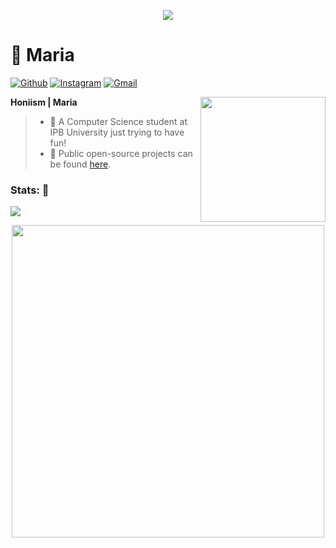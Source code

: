 <p align="center">
  <img src="https://github.com/user-attachments/assets/42663162-a378-4664-8192-2e634669351f">
</p>

# 🌸 Maria
[![Github](https://img.shields.io/badge/-honiism-black?style=flat&logo=Github&logoColor=white)](https://github.com/honiism)
[![Instagram](https://img.shields.io/badge/-honiism-c13584?style=flat&labelColor=c13584&logo=instagram&logoColor=white)](https://www.instagram.com/studyingwmary?igsh=MTY2ZndsbWQyazI1cg==)
[![Gmail](https://img.shields.io/badge/-honiism@gmail.com-c14438?style=flat&logo=Gmail&logoColor=white)](mailto:honiism@gmail.com)

<img align="right" src="https://github.com/user-attachments/assets/cf6c30bd-93da-4cb7-a45a-11c7b668d7d6" height="auto" width="200">

**Honiism | Maria**
> - 🌊 A Computer Science student at IPB University just trying to have fun!
> - 🌸 Public open-source projects can be found [here](https://github.com/honiism?tab=repositories).

### Stats: 🌸
<img src="https://github-readme-stats.vercel.app/api?username=honiism">

<p align="center">
  <img src="https://github.com/user-attachments/assets/6e0b1245-e6c1-4ff5-86ae-b3c9c58a61ea" height="auto" width="500">
</p>
